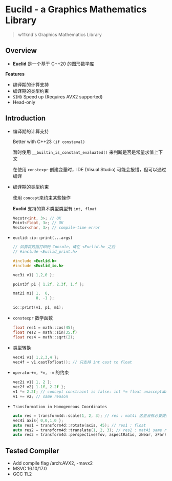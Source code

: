 # Eucild - a Graphics Mathematics Library
> w11knd's Graphics Mathematics Library

## Overview
- **Euclid** 是一个基于 C++20 的图形数学库

**Features**

- 编译期的计算支持
- 编译期的类型约束
- `SIMD` Speed up (Requires AVX2 supported)
- Head-only

## Introduction
- 编译期的计算支持
  
  Better with C++23 `(if consteval)`

  暂时使用 `__builtin_is_constant_evaluated()` 来判断是否是常量求值上下文

  在使用 `constexpr` 创建变量时，IDE (Visual Studio) 可能会报错，但可以通过编译

- 编译期的类型约束
  
   使用 `concept`来约束某些操作
    
    **Euclid** 支持的算术类型类型有 `int, float`
  ```c++
  Vecotr<int, 3>; // OK
  Point<float, 3>; // OK
  Vector<char, 3>; // compile-time error
  ```
- `euclid::io::print(...args)`
  ```c++
  // 如要将数据打印到 Console，请在 <Euclid.h> 之后 
  // #include <Euclid_print.h>

  #include <Euclid.h>
  #include <Euclid_io.h>

  vec3i v1{ 1,2,0 };

  point3f p1 { 1.2f, 2.3f, 1.f };

  mat2i m1{ 1,  0,
            0, -1 };

  io::print(v1, p1, m1);

  ```

- `constexpr` 数学函数
  ```c++
  float res1 = math::cos(45);
  float res2 = math::sin(35.f)
  float res4 = math::sqrt(2);
  ```

- 类型转换

  ```c++
  vec4i v1{ 1,2,3,4 };
  vec4f = v1.castTofloat(); // 只支持 int cast to float
  ```

- `operator+=, *=, -=` 的约束
  ```c++
  vec2i v1{ 1, 2 };
  vec2f v2{ 1.1f, 2.2f };
  v1 *= 2.2f; // concept constraint is false: int *= float unacceptable precision loss
  v1 += v2; // same reason
  ```

- `Transformation in Homogeneous Coordinates`
  ```c++
  auto res = transform4d::scale(1, 2, 3); // res : mat4i 这里没有必要提升类型
  vec4i axis{ 0,0,1,0 };
  auto res1 = transform4d::rotate(axis, 45); // res1 : float
  auto res2 = transform4d::translate(1, 2, 3); // res2 : mat4i same reason with res
  auto res3 = transform4d::perspective(fov, aspectRatio, zNear, zFar); // 返回类型依据 Euclid 类型提升原则
  ```
## Tested Compiler
- Add compile flag /arch:AVX2, -mavx2
- MSVC 16.10/17.0
- GCC 11.2
